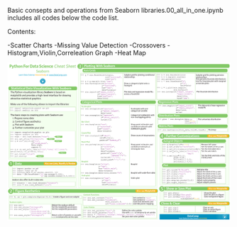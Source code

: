 Basic consepts and operations from Seaborn libraries.00_all_in_one.ipynb includes all codes below the code list.

Contents:

-Scatter Charts
-Missing Value Detection
-Crossovers
-Histogram,Violin,Correleation Graph
-Heat Map


![](seaborn_cheat_sheet.png) 
